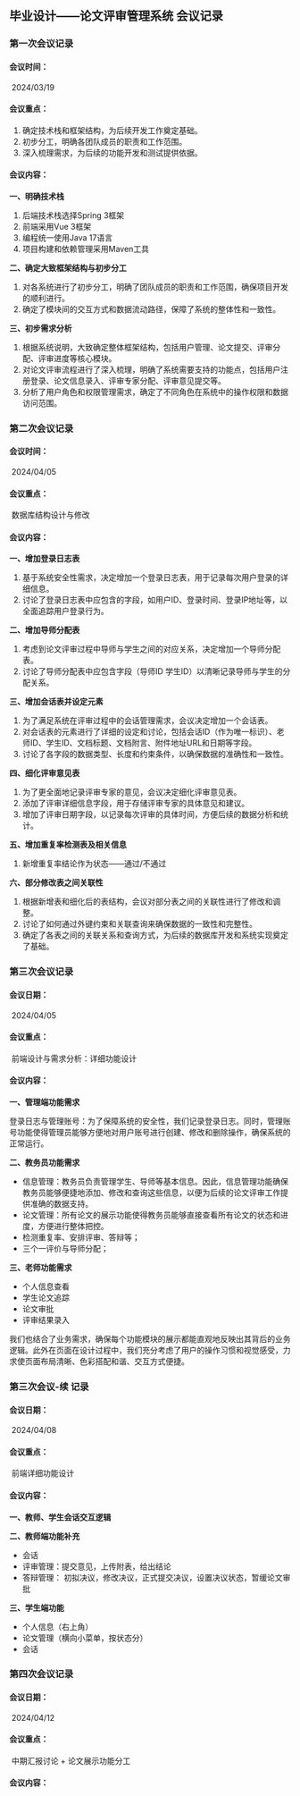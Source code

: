## 毕业设计——论文评审管理系统  会议记录

### 第一次会议记录 

#### 会议时间：

​	2024/03/19

#### **会议重点**：

1. 确定技术栈和框架结构，为后续开发工作奠定基础。
2. 初步分工，明确各团队成员的职责和工作范围。
3. 深入梳理需求，为后续的功能开发和测试提供依据。

#### 会议内容：

**一、明确技术栈**

1. 后端技术栈选择Spring 3框架
2. 前端采用Vue 3框架
3. 编程统一使用Java 17语言
4. 项目构建和依赖管理采用Maven工具

**二、确定大致框架结构与初步分工**

1. 对各系统进行了初步分工，明确了团队成员的职责和工作范围，确保项目开发的顺利进行。
2. 确定了模块间的交互方式和数据流动路径，保障了系统的整体性和一致性。

**三、初步需求分析**

1. 根据系统说明，大致确定整体框架结构，包括用户管理、论文提交、评审分配、评审进度等核心模块。
2. 对论文评审流程进行了深入梳理，明确了系统需要支持的功能点，包括用户注册登录、论文信息录入、评审专家分配、评审意见提交等。
3. 分析了用户角色和权限管理需求，确定了不同角色在系统中的操作权限和数据访问范围。

### 第二次会议记录 

#### 会议时间：

​	2024/04/05

#### **会议重点**：

​	数据库结构设计与修改

#### 会议内容：

**一、增加登录日志表**

1. 基于系统安全性需求，决定增加一个登录日志表，用于记录每次用户登录的详细信息。
2. 讨论了登录日志表中应包含的字段，如用户ID、登录时间、登录IP地址等，以全面追踪用户登录行为。

**二、增加导师分配表**

1. 考虑到论文评审过程中导师与学生之间的对应关系，决定增加一个导师分配表。
2. 讨论了导师分配表中应包含字段（导师ID 学生ID）以清晰记录导师与学生的分配关系。

**三、增加会话表并设定元素**

1. 为了满足系统在评审过程中的会话管理需求，会议决定增加一个会话表。
2. 对会话表的元素进行了详细的设定和讨论，包括会话ID（作为唯一标识）、老师ID、学生ID、文档标题、文档附言、附件地址URL和日期等字段。
3. 讨论了各字段的数据类型、长度和约束条件，以确保数据的准确性和一致性。

**四、细化评审意见表**

1. 为了更全面地记录评审专家的意见，会议决定细化评审意见表。
2. 添加了评审详细信息字段，用于存储评审专家的具体意见和建议。
3. 增加了评审日期字段，以记录每次评审的具体时间，方便后续的数据分析和统计。

**五、增加重复率检测表及相关信息**

1. 新增重复率结论作为状态——通过/不通过

**六、部分修改表之间关联性**

1. 根据新增表和细化后的表结构，会议对部分表之间的关联性进行了修改和调整。
2. 讨论了如何通过外键约束和关联查询来确保数据的一致性和完整性。
3. 确定了各表之间的关联关系和查询方式，为后续的数据库开发和系统实现奠定了基础。

### 第三次会议记录

#### 会议日期：

​	2024/04/05

#### 会议重点：

​	前端设计与需求分析：详细功能设计

#### 会议内容：

**一、管理端功能需求**

​	登录日志与管理账号：为了保障系统的安全性，我们记录登录日志。同时，管理账号功能使得管理员能够方便地对用户账号进行创建、修改和删除操作，确保系统的正常运行。

**二、教务员功能需求**

- 信息管理：教务员负责管理学生、导师等基本信息。因此，信息管理功能确保教务员能够便捷地添加、修改和查询这些信息，以便为后续的论文评审工作提供准确的数据支持。
- 论文管理：所有论文的展示功能使得教务员能够直接查看所有论文的状态和进度，方便进行整体把控。
- 检测重复率、安排评审、答辩等；
- 三个一评价与导师分配；

**三、老师功能需求**

- 个人信息查看
- 学生论文追踪
- 论文审批
- 评审结果录入

我们也结合了业务需求，确保每个功能模块的展示都能直观地反映出其背后的业务逻辑。此外在页面在设计过程中，我们充分考虑了用户的操作习惯和视觉感受，力求使页面布局清晰、色彩搭配和谐、交互方式便捷。

### 第三次会议-续 记录

#### 会议日期：

​	2024/04/08

#### 会议重点：

​	前端详细功能设计

#### 会议内容：

**一、教师、学生会话交互逻辑**

**二、教师端功能补充**

- 会话
- 评审管理：提交意见，上传附表，给出结论
- 答辩管理： 初拟决议，修改决议，正式提交决议，设置决议状态，暂缓论文审批

**三、学生端功能**

- 个人信息（右上角）
- 论文管理（横向小菜单，按状态分）
- 会话

### 第四次会议记录

#### 会议日期：

​	2024/04/12

#### 会议重点：

​	中期汇报讨论 + 论文展示功能分工

#### 会议内容：

​	